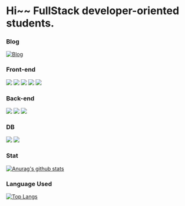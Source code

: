 # Hi~~  FullStack developer-oriented students.

### Blog
[Googldsadsadsadsadase]: http://google.com/ 
[![Blog](https://img.shields.io/badge/Blogger-FF5722?style=for-the-badge&logo=Blogger&logoColor=white)](https://wiretony.tistory.com)



### Front-end
<img src="https://img.shields.io/badge/React-61DAFB?style=flat-square&logo=React&logoColor=blue"/></a>
<img src="https://img.shields.io/badge/react_native-%2320232a.svg?style=flat-square&logo=react&logoColor=%2361DAFB"/></a>
<img src="https://img.shields.io/badge/Redux-764ABC?style=flat-square&logo=Redux&logoColor=red"/></a>
<img src="https://img.shields.io/badge/JavaScript-F7DF1E?style=flat-square&logo=JavaScript&logoColor=yellow"/></a>
<img src="https://img.shields.io/badge/TypeScript-3178C6?style=flat-square&logo=TypeScript&logoColor=white"/></a>    

### Back-end
<img src="https://img.shields.io/badge/Spring Boot-6DB33F?style=flat-square&logo=Spring Boot&logoColor=white"/></a>
<img src="https://img.shields.io/badge/Amazon AWS-232F3E?style=flat-square&logo=Amazon AWS&logoColor=yellow"/></a>
<img src="https://img.shields.io/badge/Node.js-339933?style=flat-square&logo=Node.js&logoColor=white"/></a>    

### DB 
<img src="https://img.shields.io/badge/MySQL-4479A1?style=flat-square&logo=MySQL&logoColor=white"/></a>
<img src="https://img.shields.io/badge/Firebase-FFCA28?style=flat-square&logo=Firebase&logoColor=white"/></a>    


### Stat
[![Anurag's github stats](https://github-readme-stats.vercel.app/api?username=jujoohwan)](https://github.com/jujoohwan/github-readme-stats)    


### Language Used
[![Top Langs](https://github-readme-stats.vercel.app/api/top-langs/?username=jujoohwan)](https://github.com/jujoohwan/github-readme-stats)
